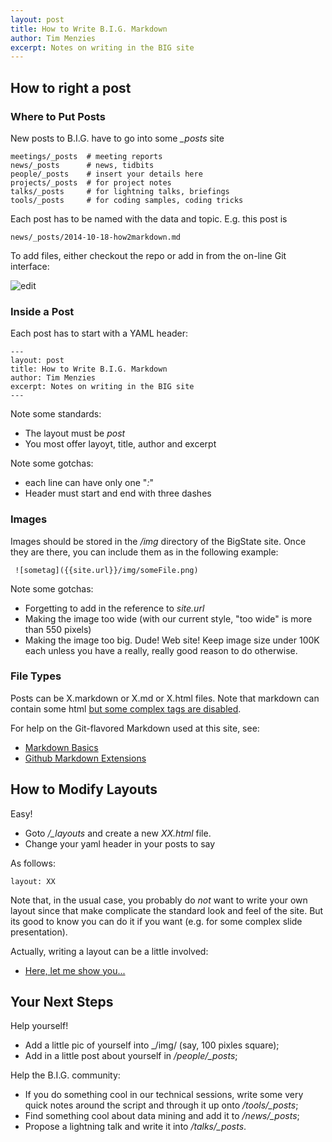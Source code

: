 ```yaml
---
layout: post
title: How to Write B.I.G. Markdown
author: Tim Menzies
excerpt: Notes on writing in the BIG site
---
```


## How to right a post

### Where to Put Posts

New posts to B.I.G. have to go into some _\_posts_ site

    meetings/_posts  # meeting reports
    news/_posts      # news, tidbits
    people/_posts    # insert your details here
    projects/_posts  # for project notes
    talks/_posts     # for lightning talks, briefings
    tools/_posts     # for coding samples, coding tricks

Each post has to be named with the data and topic. E.g. this post is

    news/_posts/2014-10-18-how2markdown.md

To add files, either checkout the repo or add in from the on-line Git interface:

![edit]({{site.url}}/img/newNews.png)

### Inside a Post

Each post has to start with a YAML header:

    ---
    layout: post
    title: How to Write B.I.G. Markdown
    author: Tim Menzies
    excerpt: Notes on writing in the BIG site
    ---


Note some standards:

+ The layout must be _post_ 
+ You most offer layoyt, title, author and excerpt

Note some gotchas: 

+ each line can have only one "_:_"
+ Header must start and end with three dashes

### Images

Images should be stored in the _/img_ directory of the BigState site. Once they are there,
you can include them as in the following example:


     ![sometag]({{site.url}}/img/someFile.png)

Note some gotchas:

+ Forgetting to add in the reference to _site.url_
+ Making the image too wide (with our current style, "too wide" is more than 550 pixels)
+ Making the image too big. Dude! Web site! Keep image size under 100K each unless you have 
  a really, really good reason to do otherwise.

### File Types

Posts can be X.markdown or X.md or X.html files. Note that markdown can contain some html
[but some complex tags are disabled](https://github.com/github/markup/tree/master#html-sanitization).

For help on the Git-flavored Markdown used at this site, see:

+ [Markdown Basics](https://help.github.com/articles/markdown-basics/)
+ [Github Markdown Extensions](https://help.github.com/articles/github-flavored-markdown/)

## How to Modify Layouts

Easy!

+ Goto _/\_layouts_ and create a new _XX.html_ file.
+ Change your yaml header in your posts to say

As follows:

    layout: XX

Note that, in the usual case, you probably do _not_ want  to write your own layout since that
make complicate the standard look and feel of the site.  But its good to know you can do it if
you want (e.g. for some complex slide presentation).

Actually, writing a layout can be a little involved:

+ [Here, let me show you...](https://github.com/bigstate/bigstate.github.io)

## Your Next Steps

Help yourself!

+ Add a little pic of yourself into _/img/ (say, 100 pixles square);
+ Add in a little post about yourself in _/people/\_posts_;

Help the B.I.G. community:

+ If you do something cool in our technical sessions, write some very quick notes
  around the script and through it up onto _/tools/\_posts_;
+ Find something cool about data mining and add it to  _/news/\_posts_;
+ Propose a lightning talk and write it into _/talks/\_posts_.
